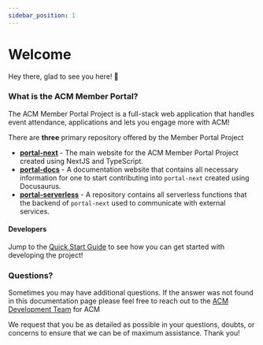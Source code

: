 ```yaml
---
sidebar_position: 1
---
```


# Welcome

Hey there, glad to see you here! 👋

### What is the ACM Member Portal?

The ACM Member Portal Project is a full-stack web application that handles event attendance, applications and lets you engage more with ACM!

There are **three** primary repository offered by the Member Portal Project

- **[portal-next](https://next.portal.acmutd.co)** - The main website for the ACM Member Portal Project created using NextJS and TypeScript.
- **[portal-docs](https://docs.portal.acmutd.co/)** - A documentation website that contains all necessary information for one to start contributing into `portal-next` created using Docusaurus.
- **[portal-serverless](https://github.com/acmutd/portal-serverless)** - A repository contains all serverless functions that the backend of `portal-next` used to communicate with external services.

#### Developers

Jump to the [Quick Start Guide](./getting-started/Installation%20and%20Setup.md) to see how you can get started with developing the project!

### Questions?

Sometimes you may have additional questions. If the answer was not found in this documentation page please feel free to reach out to the [ACM Development Team](mailto:development@acmutd.co) for ACM

We request that you be as detailed as possible in your questions, doubts, or concerns to ensure that we can be of maximum assistance. Thank you!
